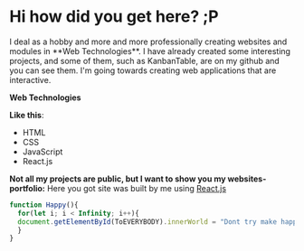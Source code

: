 <h1 onmouseover="color();">Hi how did you get here? ;P</h1>
<p>I deal as a hobby and more and more professionally creating websites and modules in **Web Technologies**. I have already created some interesting projects, and some of them, such as KanbanTable, are on my github and you can see them. I'm going towards creating web applications that are interactive.</p>

**Web Technologies**

**Like this**:
+ HTML
+ CSS
+ JavaScript
+ React.js 


**Not all my projects are public, but I want to show you my websites-portfolio:**
Here you got site was built by me using [React.js](https://matty8313.github.io/Portfolio/)

```javascript
function Happy(){
  for(let i; i < Infinity; i++){
  document.getElementById(ToEVERYBODY).innerWorld = "Dont try make happy EVERYBODY"}
  }
}
```

<!--
**Matty8313/Matty8313** is a ✨ _special_ ✨ repository because its `README.md` (this file) appears on your GitHub profile.

Here are some ideas to get you started:

- 🔭 I’m currently working on ...
- 🌱 I’m currently learning ...
- 👯 I’m looking to collaborate on ...
- 🤔 I’m looking for help with ...
- 💬 Ask me about ...
- 📫 How to reach me: ...
- 😄 Pronouns: ...
- ⚡ Fun fact: ...
-->
